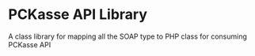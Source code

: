# PCKasse API Library
A class library for mapping all the SOAP type to PHP class for consuming PCKasse API
